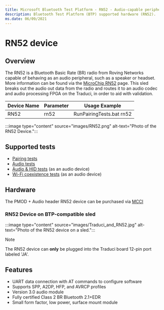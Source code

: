 ```yaml
---
title: Microsoft Bluetooth Test Platform - RN52 - Audio-capable peripheral radios
description: Bluetooth Test Platform (BTP) supported hardware (RN52).
ms.date: 06/09/2021
---
```


# RN52 device

## Overview

The RN52 is a Bluetooth Basic Rate (BR) radio from Roving Networks capable of behaving as an audio peripheral, such as a speaker or headset. More information can be found via the [MicroChip RN52](https://www.microchip.com/wwwproducts/en/RN52) page. This sled breaks out the audio out data from the radio and routes it to an audio codec and audio processing FPGA on the Traduci, in order to aid with validation.

| Device Name | Parameter | Usage Example |
| --- | --- | --- |
| RN52 | rn52 | RunPairingTests.bat rn52 |

:::image type="content" source="images/RN52.png" alt-text="Photo of the RN52 Device.":::

## Supported tests

- [Pairing tests](testing-BTP-tests-pairing.md)
- [Audio tests](testing-BTP-tests-audio.md)
- [Audio & HID tests](testing-BTP-tests-audio-hid.md) (as an audio device)
- [Wi-Fi coexistence tests](testing-BTP-tests-wifi.md) (as an audio device)

## Hardware

The PMOD + Audio header RN52 device can be purchased via [MCCI](https://store.mcci.com/collections/frontpage/products/rn52-sled)

### RN52 Device on BTP-compatible sled

:::image type="content" source="images/Traduci_and_RN52.jpg" alt-text="Photo of the RN52 device on a sled.":::

> [!NOTE]
> The RN52 device can **only** be plugged into the Traduci board 12-pin port labeled 'JA'.

## Features

- UART data connection with AT commands to configure software
- Supports SPP, A2DP, HFP, and AVRCP profiles
- Version 3.0 audio module
- Fully certified Class 2 BR Bluetooth 2.1+EDR
- Small form factor, low power, surface mount module
